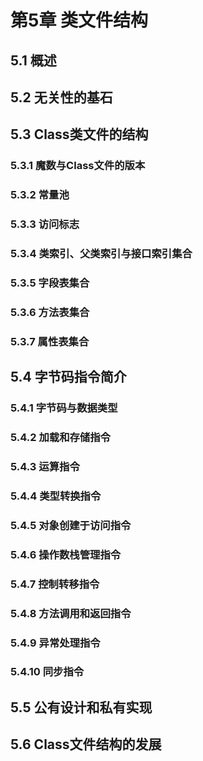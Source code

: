 # 第5章 类文件结构

## 5.1 概述

## 5.2 无关性的基石

## 5.3 Class类文件的结构

### 5.3.1 魔数与Class文件的版本

### 5.3.2 常量池

### 5.3.3 访问标志

### 5.3.4 类索引、父类索引与接口索引集合

### 5.3.5 字段表集合

### 5.3.6 方法表集合

### 5.3.7 属性表集合

## 5.4 字节码指令简介

### 5.4.1 字节码与数据类型

### 5.4.2 加载和存储指令

### 5.4.3 运算指令

### 5.4.4 类型转换指令

### 5.4.5 对象创建于访问指令

### 5.4.6 操作数栈管理指令

### 5.4.7 控制转移指令

### 5.4.8 方法调用和返回指令

### 5.4.9 异常处理指令

### 5.4.10 同步指令

## 5.5 公有设计和私有实现

## 5.6 Class文件结构的发展